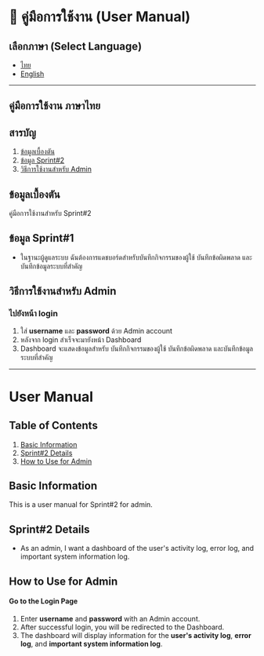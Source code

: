 # 📖 คู่มือการใช้งาน (User Manual)

## เลือกภาษา (Select Language)
- [ไทย](#คู่มือการใช้งาน-ภาษาไทย)
- [English](#user-manual)

---

## คู่มือการใช้งาน ภาษาไทย
## สารบัญ
1. [ข้อมูลเบื้องตัน](#ข้อมูลเบื้องตัน)
2. [ข้อมูล Sprint#2](#ข้อมูล-sprint1)
3. [วิธีการใช้งานสำหรับ Admin](#วิธีการใช้งานสำหรับ-admin)

## ข้อมูลเบื้องตัน
คู่มือการใช้งานสำหรับ Sprint#2 

## ข้อมูล Sprint#1
- ในฐานะผู้ดูแลระบบ ฉันต้องการแดชบอร์ดสำหรับบันทึกกิจกรรมของผู้ใช้ บันทึกข้อผิดพลาด และบันทึกข้อมูลระบบที่สำคัญ

## วิธีการใช้งานสำหรับ Admin
### ไปยังหน้า login
1. ใส่ **username** และ **password** ด้วย Admin account
2. หลังจาก login สำเร็จจะมายังหน้า Dashboard
3. Dashboard จะแสดงข้อมูลสำหรับ บันทึกกิจกรรมของผู้ใช้ บันทึกข้อผิดพลาด และบันทึกข้อมูลระบบที่สำคัญ

---

# User Manual

## Table of Contents
1. [Basic Information](#basic-information)
2. [Sprint#2 Details](#sprint1-details)
3. [How to Use for Admin](#how-to-use-for-admin)

## Basic Information
This is a user manual for Sprint#2 for admin.

## Sprint#2 Details
-  As an admin, I want a dashboard of the user's activity log, error log, and important system information log.

## How to Use for Admin
#### Go to the Login Page
1. Enter **username** and **password** with an Admin account.
2. After successful login, you will be redirected to the Dashboard.
3. The dashboard will display information for the **user's activity log**, **error log**, and **important system information log**.
     
